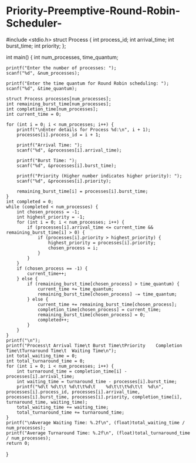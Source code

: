 # Priority-Preemptive-Round-Robin-Scheduler-


#include <stdio.h>
struct Process {
    int process_id;
    int arrival_time;
    int burst_time;
    int priority;
};

int main() {
    int num_processes, time_quantum;

    printf("Enter the number of processes: ");
    scanf("%d", &num_processes);

    printf("Enter the time quantum for Round Robin scheduling: ");
    scanf("%d", &time_quantum);

    struct Process processes[num_processes];
    int remaining_burst_time[num_processes];
    int completion_time[num_processes];
    int current_time = 0;

    for (int i = 0; i < num_processes; i++) {
        printf("\nEnter details for Process %d:\n", i + 1);
        processes[i].process_id = i + 1;

        printf("Arrival Time: ");
        scanf("%d", &processes[i].arrival_time);

        printf("Burst Time: ");
        scanf("%d", &processes[i].burst_time);

        printf("Priority (Higher number indicates higher priority): ");
        scanf("%d", &processes[i].priority);

        remaining_burst_time[i] = processes[i].burst_time;
    }
    int completed = 0;
    while (completed < num_processes) {
        int chosen_process = -1;
        int highest_priority = -1;
        for (int i = 0; i < num_processes; i++) {
            if (processes[i].arrival_time <= current_time && remaining_burst_time[i] > 0) {
                if (processes[i].priority > highest_priority) {
                    highest_priority = processes[i].priority;
                    chosen_process = i;
                }
            }
        }
        if (chosen_process == -1) {
            current_time++;
        } else {
            if (remaining_burst_time[chosen_process] > time_quantum) {
                current_time += time_quantum;
                remaining_burst_time[chosen_process] -= time_quantum;
            } else {
                current_time += remaining_burst_time[chosen_process];
                completion_time[chosen_process] = current_time;
                remaining_burst_time[chosen_process] = 0;
                completed++;
            }
        }
    }
    printf("\n");
    printf("Process\t Arrival Time\t Burst Time\tPriority    Completion Time\tTurnaround Time\t  Waiting Time\n");
    int total_waiting_time = 0;
    int total_turnaround_time = 0;
    for (int i = 0; i < num_processes; i++) {
        int turnaround_time = completion_time[i] - processes[i].arrival_time;
        int waiting_time = turnaround_time - processes[i].burst_time;
        printf("%d\t %d\t\t %d\t\t%d\t    %d\t\t\t%d\t\t  %d\n", processes[i].process_id, processes[i].arrival_time, processes[i].burst_time, processes[i].priority, completion_time[i], turnaround_time, waiting_time);
        total_waiting_time += waiting_time;
        total_turnaround_time += turnaround_time;
    }
    printf("\nAverage Waiting Time: %.2f\n", (float)total_waiting_time / num_processes);
    printf("Average Turnaround Time: %.2f\n", (float)total_turnaround_time / num_processes);
    return 0;
}
